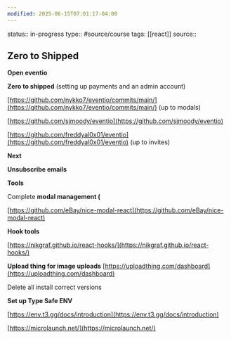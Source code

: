 ```yaml
---
modified: 2025-06-15T07:01:17-04:00
---
```

status:: in-progress
type:: #source/course
tags: [[react]]
source::
## Zero to Shipped

**Open eventio**

**Zero to shipped** (setting up payments and an admin account)

[https://github.com/nykko7/eventio/commits/main/](https://github.com/nykko7/eventio/commits/main/) (up to modals)

[https://github.com/sjmoody/eventio](https://github.com/sjmoody/eventio)  

[https://github.com/freddyal0x01/eventio](https://github.com/freddyal0x01/eventio) (up to invites)



**Next** 

**Unsubscribe emails**



**Tools**

Complete **modal management (**

[https://github.com/eBay/nice-modal-react](https://github.com/eBay/nice-modal-react)



**Hook tools**

[https://nikgraf.github.io/react-hooks/](https://nikgraf.github.io/react-hooks/)



**Upload thing for image uploads**
[https://uploadthing.com/dashboard](https://uploadthing.com/dashboard)


Delete all install correct versions



**Set up Type Safe ENV**

[https://env.t3.gg/docs/introduction](https://env.t3.gg/docs/introduction)





[https://microlaunch.net/](https://microlaunch.net/)
